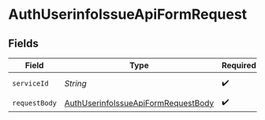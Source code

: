 # AuthUserinfoIssueApiFormRequest


## Fields

| Field                                                                                                 | Type                                                                                                  | Required                                                                                              | Description                                                                                           |
| ----------------------------------------------------------------------------------------------------- | ----------------------------------------------------------------------------------------------------- | ----------------------------------------------------------------------------------------------------- | ----------------------------------------------------------------------------------------------------- |
| `serviceId`                                                                                           | *String*                                                                                              | :heavy_check_mark:                                                                                    | A service ID.                                                                                         |
| `requestBody`                                                                                         | [AuthUserinfoIssueApiFormRequestBody](../../models/operations/AuthUserinfoIssueApiFormRequestBody.md) | :heavy_check_mark:                                                                                    | N/A                                                                                                   |